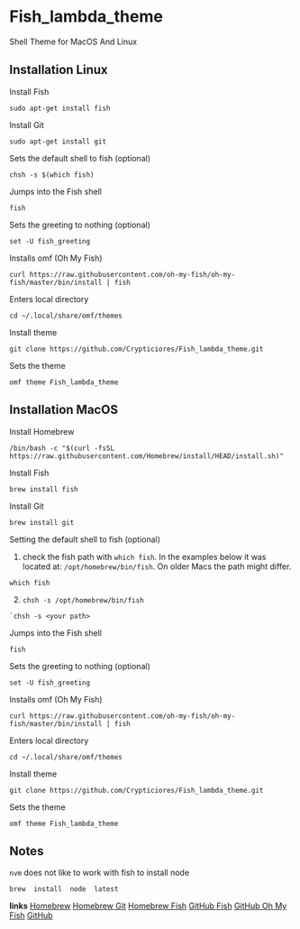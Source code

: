 
# Fish_lambda_theme

Shell Theme for MacOS And Linux

## Installation Linux

Install Fish 
```shell
sudo apt-get install fish
```

Install Git
```shell
sudo apt-get install git
```

Sets the default shell to fish (optional)
```shell
chsh -s $(which fish)  
```

Jumps into the Fish shell 
```shell
fish  
```

Sets the greeting to nothing (optional)
```shell
set -U fish_greeting
```

Installs omf (Oh My Fish)
```shell
curl https://raw.githubusercontent.com/oh-my-fish/oh-my-fish/master/bin/install | fish  
```

Enters local directory 
```shell
cd ~/.local/share/omf/themes  
```

Install theme
```shell
git clone https://github.com/Crypticiores/Fish_lambda_theme.git
```

Sets the theme 
```shell
omf theme Fish_lambda_theme
```

## Installation MacOS

Install Homebrew
```shell
/bin/bash -c "$(curl -fsSL https://raw.githubusercontent.com/Homebrew/install/HEAD/install.sh)"
```

Install Fish 
```shell
brew install fish 
```

Install Git
```shell
brew install git 
```

Setting the default shell to fish (optional)
1. check the fish path with `which fish`. In the examples below it was located at: `/opt/homebrew/bin/fish`. On older Macs the path might differ.
```shell
which fish
```
2. `chsh -s /opt/homebrew/bin/fish`
```shell
`chsh -s <your path>
```

Jumps into the Fish shell 
```shell
fish  
```

Sets the greeting to nothing (optional)
```shell
set -U fish_greeting
```

Installs omf (Oh My Fish)
```shell
curl https://raw.githubusercontent.com/oh-my-fish/oh-my-fish/master/bin/install | fish  
```

Enters local directory 
```shell
cd ~/.local/share/omf/themes  
```

Install theme
```shell
git clone https://github.com/Crypticiores/Fish_lambda_theme.git
```

Sets the theme 
```shell
omf theme Fish_lambda_theme
```
  

## Notes

`nvm` does not like to work with fish to install node 

```shell
brew  install  node  latest
```

**links**
[Homebrew](https://brew.sh/)
[Homebrew Git](https://formulae.brew.sh/formula/git#default)
[Homebrew Fish](https://formulae.brew.sh/formula/fish#default)
[GitHub Fish](https://github.com/fish-shell/fish-shell)
[GitHub Oh My Fish](https://github.com/oh-my-fish/oh-my-fish)
[GitHub](https://github.com/Crypticiores/Fish_lambda_theme)
